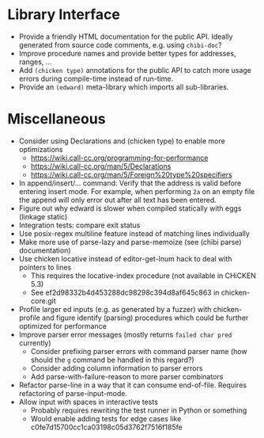 # Library Interface

* Provide a friendly HTML documentation for the public API. Ideally
  generated from source code comments, e.g. using `chibi-doc`?
* Improve procedure names and provide better types for addresses, ranges, …
* Add `(chicken type)` annotations for the public API to catch more
  usage errors during compile-time instead of run-time.
* Provide an `(edward)` meta-library which imports all sub-libraries.

# Miscellaneous

* Consider using Declarations and (chicken type) to enable more optimizations
	* https://wiki.call-cc.org/programming-for-performance
	* https://wiki.call-cc.org/man/5/Declarations
	* https://wiki.call-cc.org/man/5/Foreign%20type%20specifiers
* In append/insert/… command: Verify that the address is valid before
  entering insert mode. For example, when performing `2a` on an empty
  file the append will only error out after all text has been entered.
* Figure out why edward is slower when compiled statically with eggs (linkage static)
* Integration tests: compare exit status
* Use posix-regex multiline feature instead of matching lines individually
* Make more use of parse-lazy and parse-memoize (see (chibi parse) documentation)
* Use chicken locative instead of editor-get-lnum hack to deal with pointers to lines
	* This requires the locative-index procedure (not available in CHiCKEN 5.3)
	* See ef2d98332b4d453288dc98298c394d8af645c863 in chicken-core.git
* Profile larger ed inputs (e.g. as generated by a fuzzer) with
  chicken-profile and figure identify (parsing) procedures which
  could be further optimized for performance
* Improve parser error messages (mostly returns `failed char pred` currently)
    * Consider prefixing parser errors with command parser name
      (how should the `g` command be handled in this regard?)
    * Consider adding column information to parser errors
    * Add parse-with-failure-reason to more parser combinators
* Refactor parse-line in a way that it can consume end-of-file.
  Requires refactoring of parse-input-mode.
* Allow input with spaces in interactive tests
    * Probably requires rewriting the test runner in Python or something
    * Would enable adding tests for edge cases like c0fe7d15700cc1ca03198c05d3762f7516f185fe
